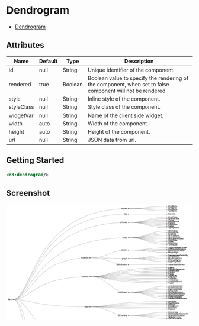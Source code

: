 # Dendrogram

* [Dendrogram](http://bl.ocks.org/mbostock/4063570)

## Attributes

| Name          | Default | Type       | Description       |
| ------------- | ------- | ---------- | ----------------- |
| id            | null    | String     | Unique identifier of the component.
| rendered      | true    | Boolean    | Boolean value to specify the rendering of the component, when set to false component will not be rendered.
| style         | null    | String     | Inline style of the component.
| styleClass    | null    | String     | Style class of the component.
| widgetVar     | null    | String     | Name of the client side widget.
| width         | auto    | String     | Width of the component.
| height        | auto    | String     | Height of the component.
| url           | null    | String     | JSON data from url.


## Getting Started

```xml
<d3:dendrogram/>
```

## Screenshot

![Dendrogram](screenshots/dendrogram.png "Dendrogram")
